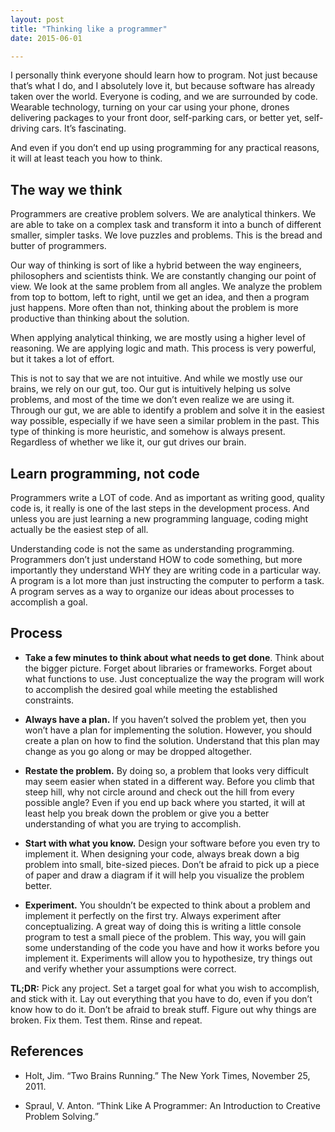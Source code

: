```yaml
---
layout: post
title: "Thinking like a programmer"
date: 2015-06-01

---
```


I personally think everyone should learn how to program. Not just because that’s what I do, and I absolutely love it, but because software has already taken over the world. Everyone is coding, and we are surrounded by code. Wearable technology, turning on your car using your phone, drones delivering packages to your front door, self-parking cars, or better yet, self-driving cars. It’s fascinating. 

And even if you don’t end up using programming for any practical reasons, it will at least teach you how to think.

## The way we think

Programmers are creative problem solvers. We are analytical thinkers. We are able to take on a complex task and transform it into a bunch of different smaller, simpler tasks. We love puzzles and problems. This is the bread and butter of programmers.

Our way of thinking is sort of like a hybrid between the way engineers, philosophers and scientists think. We are constantly changing our point of view. We look at the same problem from all angles. We analyze the problem from top to bottom, left to right, until we get an idea, and then a program just happens. More often than not, thinking about the problem is more productive than thinking about the solution.

When applying analytical thinking, we are mostly using a higher level of reasoning. We are applying logic and math. This process is very powerful, but it takes a lot of effort.

This is not to say that we are not intuitive. And while we mostly use our brains, we rely on our gut, too. Our gut is intuitively helping us solve problems, and most of the time we don’t even realize we are using it. Through our gut, we are able to identify a problem and solve it in the easiest way possible, especially if we have seen a similar problem in the past. This type of thinking is more heuristic, and somehow is always present. Regardless of whether we like it, our gut drives our brain.

## Learn programming, not code

Programmers write a LOT of code. And as important as writing good, quality code is, it really is one of the last steps in the development process. And unless you are just learning a new programming language, coding might actually be the easiest step of all.

Understanding code is not the same as understanding programming. Programmers don’t just understand HOW to code something, but more importantly they understand WHY they are writing code in a particular way. A program is a lot more than just instructing the computer to perform a task. A program serves as a way to organize our ideas about processes to accomplish a goal.

## Process

* **Take a few minutes to think about what needs to get done**. Think about the bigger picture. Forget about libraries or frameworks. Forget about what functions to use. Just conceptualize the way the program will work to accomplish the desired goal while meeting the established constraints.

* **Always have a plan.** If you haven’t solved the problem yet, then you won’t have a plan for implementing the solution. However, you should create a plan on how to find the solution. Understand that this plan may change as you go along or may be dropped altogether.

* **Restate the problem.** By doing so, a problem that looks very difficult may seem easier when stated in a different way. Before you climb that steep hill, why not circle around and check out the hill from every possible angle? Even if you end up back where you started, it will at least help you break down the problem or give you a better understanding of what you are trying to accomplish.

* **Start with what you know.** Design your software before you even try to implement it. When designing your code, always break down a big problem into small, bite-sized pieces. Don’t be afraid to pick up a piece of paper and draw a diagram if it will help you visualize the problem better.

* **Experiment.** You shouldn’t be expected to think about a problem and implement it perfectly on the first try. Always experiment after conceptualizing. A great way of doing this is writing a little console program to test a small piece of the problem. This way, you will gain some understanding of the code you have and how it works before you implement it. Experiments will allow you to hypothesize, try things out and verify whether your assumptions were correct.

<div class="tldr">
  <span><strong>TL;DR:</strong></span>
  Pick any project. Set a target goal for what you wish to accomplish, and stick with it. Lay out everything that you have to do, even if you don’t know how to do it. Don’t be afraid to break stuff. Figure out why things are broken. Fix them. Test them. Rinse and repeat.
</div>

## References

* Holt, Jim. “Two Brains Running.” The New York Times, November 25, 2011.

* Spraul, V. Anton. “Think Like A Programmer: An Introduction to Creative Problem Solving.”
